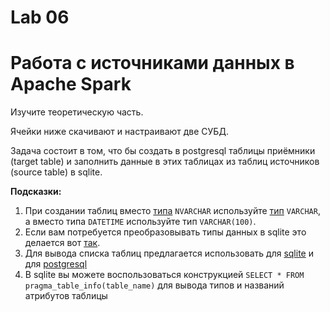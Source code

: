 # Lab 06
# Работа с источниками данных в Apache Spark
Изучите теоретическую часть.

Ячейки ниже скачивают и настраивают две СУБД.

Задача состоит в том, что бы создать в postgresql таблицы приёмники (target table) и заполнить данные в этих таблицах из таблиц источников (source table) в sqlite.

**Подсказки:**
1. При создании таблиц вместо [типа](https://www.sqlite.org/datatype3.html) `NVARCHAR` используйте [тип](https://postgrespro.ru/docs/postgrespro/10/datatype) `VARCHAR`, а вместо типа `DATETIME` используйте тип `VARCHAR(100)`.
2. Если вам потребуется преобразовывать типы данных в sqlite это делается вот [так](https://www.sqlite.org/lang_expr.html#castexpr).
3. Для вывода списка таблиц предлагается использовать для [sqlite](https://www.sqlite.org/schematab.html) и для [postgresql](https://www.postgresql.org/docs/8.0/view-pg-tables.html)
4. В sqlite вы можете воспользоваться конструкцией `SELECT * FROM pragma_table_info(table_name)` для вывода типов и названий атрибутов таблицы